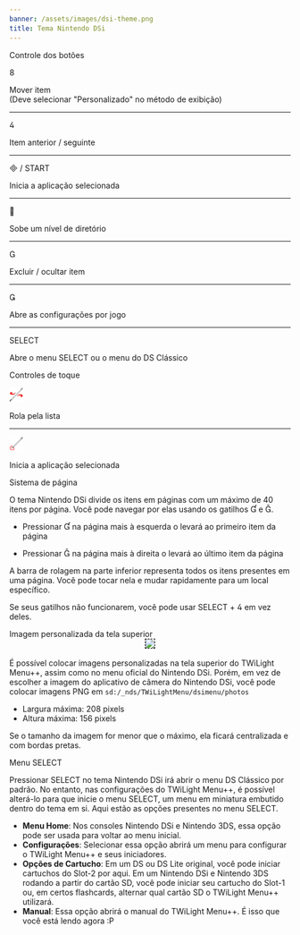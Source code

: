```yaml
---
banner: /assets/images/dsi-theme.png
title: Tema Nintendo DSi
---
```


<div id="button-controls" class="section-title">Controle dos botões</div>
<div class="section-body">
    <div class="button-action-group">
        <p class="button-action button">&#xE079;</p>
        <p class="button-action-text">Mover item<br>(Deve selecionar "Personalizado" no método de exibição)</p>
    </div>
    <hr>
    <div class="button-action-group">
        <p class="button-action button">&#xE07E;</p>
        <p class="button-action-text">Item anterior / seguinte</p>
    </div>
    <hr>
    <div class="button-action-group">
        <p class="button-action"><span class="button">&#xE000; /</span> START</p>
        <p class="button-action-text">Inicia a aplicação selecionada</p>
    </div>
    <hr>
    <div class="button-action-group">
        <p class="button-action button">&#xE001;</p>
        <p class="button-action-text">Sobe um nível de diretório</p>
    </div>
    <hr>
    <div class="button-action-group">
        <p class="button-action button">&#xE002;</p>
        <p class="button-action-text">Excluir / ocultar item</p>
    </div>
    <hr>
    <div class="button-action-group">
        <p class="button-action button">&#xE003;</p>
        <p class="button-action-text">Abre as configurações por jogo</p>
    </div>
    <hr>
    <div class="button-action-group">
        <p class="button-action">SELECT</p>
        <p class="button-action-text">Abre o menu SELECT ou o menu do DS Clássico</p>
    </div>
</div>

<div id="touch-controls" class="section-title">Controles de toque</div>
<div class="section-body">
    <div class="button-action-group">
        <p class="button-action"><img src="/assets/images/left-right.png"></p>
        <p class="button-action-text">Rola pela lista</p>
    </div>
    <hr>
    <div class="button-action-group">
        <p class="button-action"><img src="/assets/images/tap.png"></p>
        <p class="button-action-text">Inicia a aplicação selecionada</p>
    </div>
    <!-- <hr>
    <div>
        <p>
            If the Sort Method is set to "Custom", you can drag the icon up to move it.
        </p>
    </div> -->
</div>

<div id="page-system" class="section-title">Sistema de página</div>
<div class="section-body">
    <p>
        O tema Nintendo DSi divide os itens em páginas com um máximo de 40 itens por página. Você pode navegar por elas usando os gatilhos &#xE004; e &#xE005;.
    </p>
    <ul>
        <li><p>Pressionar &#xE004; na página mais à esquerda o levará ao primeiro item da página</p></li>
        <li><p>Pressionar &#xE005; na página mais à direita o levará ao último item da página</p></li>
    </ul>
    <p>
        A barra de rolagem na parte inferior representa todos os itens presentes em uma página. Você pode tocar nela e mudar rapidamente para um local específico.
    </p>
    <p>
        Se seus gatilhos não funcionarem, você pode usar SELECT + &#xE07E; em vez deles.
    </p>
</div>

<div id="custom-top-screen-image" class="section-title">Imagem personalizada da tela superior</div>
<div class="section-body">
    <div style="text-align: center;"><img style="border-color: black; border-width: 1px; border-style: dashed;" src="https://raw.githubusercontent.com/DS-Homebrew/TWiLightMenu/master/romsel_dsimenutheme/nitrofiles/languages/{{ page.collection }}/photo_default.png"></div>
    <p>É possível colocar imagens personalizadas na tela superior do TWiLight Menu++, assim como no menu oficial do Nintendo DSi. Porém, em vez de escolher a imagem do aplicativo de câmera do Nintendo DSi, você pode colocar imagens PNG em <code class="language-plaintext wrap">sd:/_nds/TWiLightMenu/dsimenu/photos</code></p>
    <ul>
        <li>Largura máxima: 208 pixels</li>
        <li>Altura máxima: 156 pixels</li>
    </ul>
    <p>Se o tamanho da imagem for menor que o máximo, ela ficará centralizada e com bordas pretas.</p>
</div>

<div id="select-menu" class="section-title">Menu SELECT</div>
<div class="section-body">
    <p>
        Pressionar SELECT no tema Nintendo DSi irá abrir o menu DS Clássico por padrão. No entanto, nas configurações do TWiLight Menu++, é possível alterá-lo para que inicie o menu SELECT, um menu em miniatura embutido dentro do tema em si. Aqui estão as opções presentes no menu SELECT.
    </p>
    <ul>
        <li><strong>Menu Home</strong>: Nos consoles Nintendo DSi e Nintendo 3DS, essa opção pode ser usada para voltar ao menu inicial.</li>
        <li><strong>Configurações</strong>: Selecionar essa opção abrirá um menu para configurar o TWiLight Menu++ e seus iniciadores.</li>
        <li><strong>Opções de Cartucho</strong>: Em um DS ou DS Lite original, você pode iniciar cartuchos do Slot-2 por aqui. Em um Nintendo DSi e Nintendo 3DS rodando a partir do cartão SD, você pode iniciar seu cartucho do Slot-1 ou, em certos flashcards, alternar qual cartão SD o TWiLight Menu++ utilizará.</li>
        <li><strong>Manual</strong>: Essa opção abrirá o manual do TWiLight Menu++. É isso que você está lendo agora :P</li>
    </ul>
</div>
